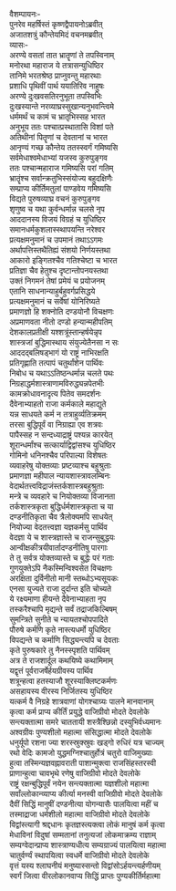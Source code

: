 वैशम्पायनः-   
पुनरेव महर्षिस्तं कृष्णद्वैपायनोऽब्रवीत्  
अजातशत्रुं कौन्तेयमिदं वचनमब्रवीत्  
व्यासः-  
अरण्ये वसतां तात भ्रातॄणां ते तपस्विनाम्  
मनोरथा महाराज ये तत्रासन्युधिष्ठिर  
तानिमे भरतश्रेष्ठ प्राप्नुवन्तु महारथाः  
प्रशाधि पृथिवीं पार्थ ययातिरिव नाहुषः  
अरण्ये दुःखवसतिरनुभूता तपस्विभिः  
दुःखस्यान्ते नरव्याघ्रस्सुखान्यनुभवन्त्विमे  
धर्ममर्थं च कामं च भ्रातृभिस्सह भारत  
अनुभूय ततः पश्चात्प्रस्थातासि विशां पते  
अतिथीनां पितॄणां च देवतानां च भारत  
आनृण्यं गच्छ कौन्तेय ततस्स्वर्गं गमिष्यसि  
सर्वमेधाश्वमेधाभ्यां यजस्व कुरुपुङ्गव  
ततः पश्चान्महाराज गमिष्यसि परां गतिम्  
भ्रातॄंश्च सर्वान्क्रतुभिस्संयोज्य बहुदक्षिणैः  
सम्प्राप्य कीर्तिमतुलां पाण्डवेय गमिष्यसि  
विद्यते पुरुषव्याघ्र वचनं कुरुपुङ्गव  
शृणुष्व च यथा कुर्वन्धर्मान्न चलसे नृप  
आददानस्य विजयं विग्रहं च युधिष्ठिर  
समानधर्मकुशलास्स्थापयन्ति नरेश्वर  
प्रत्यक्षमनुमानं च उपमानं तथाऽऽगमः  
अर्थापत्तिस्तथैतिह्यं संशयो निर्णयस्तथा  
आकारो इङ्गितश्चैव गतिश्चेष्टा च भारत  
प्रतिज्ञा चैव हेतुश्च दृष्टान्तोपनयस्तथा  
उक्तं निगमनं तेषां प्रमेयं च प्रयोजनम्  
एतानि साधनान्याहुर्बहुवर्गप्रसिद्धये  
प्रत्यक्षमनुमानं च सर्वेषां योनिरिष्यते  
प्रमाणज्ञो हि शक्नोति दण्डयोनौ विचक्षणः  
अप्रमाणवता नीतो दण्डो हन्यान्महीपतिम्  
देशकालप्रतीक्षी यश्शत्रूंस्तान्हर्षयेन्नृप  
शास्त्रजां बुद्धिमास्थाय संयुज्येतैनसा न सः  
आददद्बलिषड्भागं यो राष्ट्रं नाभिरक्षति  
प्रतिगृह्णाति तत्पापं चतुर्थांशेन पार्थिवः  
निबोध च यथाऽऽतिष्ठन्धर्मान्न चलते पथः  
निग्रहाद्धर्मशास्त्राणामविरुद्ध्यन्नपेतभीः  
कामक्रोधावनादृत्य पितेव समदर्शनः  
दैवेनाभ्याहतो राजा कर्मकाले महाद्युते  
यन्न साधयते कर्म न तत्राहुर्व्यतिक्रमम्  
तरसा बुद्धिपूर्वं वा निग्राह्या एव शत्रवः  
पापैस्सह न सन्दध्याद्राष्ट्रं पश्यन्न कारयेत्  
शूरान्धर्मांश्च सत्कार्याद्विद्वांसश्च युधिष्ठिर  
गोमिनो धनिनश्चैव परिपाल्या विशेषतः  
व्यवाहरेषु योक्तव्याः  प्रष्टव्याश्च बहुश्रुताः  
प्रमाणज्ञा महीपाल न्यायशास्त्रावलम्बिनः  
वेदार्थतत्त्वविद्राजंस्तर्कशास्त्रबहुश्रुताः  
मन्त्रे च व्यवहारे च नियोक्तव्या विजानता  
तर्कशास्त्रकृता बुद्धिर्धर्मशास्त्रकृता च या  
दण्डनीतिकृता चैव त्रैलोक्यमपि साधयेत्  
नियोज्या वेदतत्त्वज्ञा यज्ञकर्मसु पार्थिव  
वेदज्ञा ये च शास्त्रज्ञास्ते च राजन्सुबुद्धयः  
आन्वीक्षकीत्रयीवार्तादण्डनीतिषु पारगाः  
ते तु सर्वत्र योक्तव्यास्ते च बुद्धेः परं गताः  
गुणयुक्तेऽपि नैकस्मिन्विश्वसेत विचक्षणः  
अरक्षिता दुर्विनीतो मानी स्तब्धोऽभ्यसूयकः  
एनसा युज्यते राजा दुर्दान्त इति चोच्यते  
ये रक्ष्यमाणा हीयन्ते दैवेनाभ्याहता नृप  
तस्करैश्चापि मृद्यन्ते सर्वं तद्राजकिल्बिषम्  
सुमन्त्रिते सुनीते च न्यायतश्चोपपादिते  
पौरुषे कर्मणि कृते नास्त्यधर्मो युधिष्ठिर  
विपद्यन्ते च कर्माणि सिद्ध्यन्त्यपि च देवताः  
कृते पुरुषकारे तु नैनस्स्पृशति पार्थिवम्  
अत्र ते राजशार्दूल कथयिष्ये कथामिमाम्  
यद्वृत्तं पूर्वराजर्षेर्हयग्रीवस्य पार्थिव  
शत्रून्हत्वा हतस्याजौ शूरस्याक्लिष्टकर्मणः  
असहायस्य वीरस्य निर्जितस्य युधिष्ठिर  
यत्कर्म वै निग्रहे शात्रवाणां योगश्चाग्र्यः पालने मानवानाम्  
कृत्वा कर्म प्राप्य कीर्तिं प्रयुद्धे वाजिग्रीवो मोदते देवलोके  
सन्त्यक्तात्मा समरे चाततायी शस्त्रैश्छिन्नो दस्युभिर्वध्यमानः  
अश्वग्रीवः पुण्यशीलो महात्मा संसिद्धात्मा मोदते देवलोके  
धनुर्यूपो रशना ज्या शरस्स्रुक्स्रुवः खड्गो रुधिरं यत्र चाज्यम्  
रथो वेदिः कामजो युद्धमग्निश्चातुर्होत्रं चतुरो वाजिमुख्याः  
हुत्वा तस्मिन्यज्ञवह्नावराती पाशान्मुक्त्वा राजसिंहस्तरस्वी  
प्राणान्हुत्वा चावभृथे रणेषु वाजिग्रीवो मोदते देवलोके  
राष्ट्रं रक्षन्बुद्धिपूर्वं नयेन सन्त्यक्तात्मा यज्ञशीलो महात्मा  
सर्वांल्लोकान्व्याप्य कीर्त्या मनस्वी वाजिग्रीवो मोदते देवलोके  
दैवीं सिद्धिं मानुषीं दण्डनीत्या योगन्यासैः पालयित्वा महीं च  
तस्माद्राजा धर्मशीलो महात्मा वाजिग्रीवो मोदते देवलोके  
विद्वांस्त्यागी श्रद्दधानः कृतज्ञस्त्यक्त्वा लोकं मानुषं कर्म कृत्वा  
मेधाविनां विदुषां सम्मतानां तनुत्यजां लोकमाक्रम्य राज्ञाम्  
सम्यग्वेदान्प्राप्य शास्त्राण्यधीत्य सम्यग्राज्यं पालयित्वा महात्मा  
चातुर्वर्ण्यं स्थापयित्वा स्वधर्मे वाजिग्रीवो मोदते देवलोके  
वृत्तं यस्य श्लाघनीयं मनुष्यास्सन्तो विद्वांसोऽर्हयन्त्यर्हणीयम्  
स्वर्गं जित्वा वीरलोकानवाप्य सिद्धिं प्राप्तः पुण्यकीर्तिर्महात्मा   
